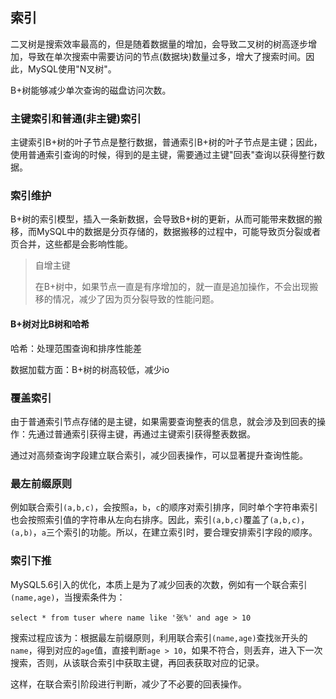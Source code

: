 ## 索引

二叉树是搜索效率最高的，但是随着数据量的增加，会导致二叉树的树高逐步增加，导致在单次搜索中需要访问的节点(数据块)数量过多，增大了搜索时间。因此，MySQL使用"N叉树"。

B+树能够减少单次查询的磁盘访问次数。

### 主键索引和普通(非主键)索引

主键索引B+树的叶子节点是整行数据，普通索引B+树的叶子节点是主键；因此，使用普通索引查询的时候，得到的是主键，需要通过主键"回表"查询以获得整行数据。

### 索引维护

B+树的索引模型，插入一条新数据，会导致B+树的更新，从而可能带来数据的搬移，而MySQL中的数据是分页存储的，数据搬移的过程中，可能导致页分裂或者页合并，这些都是会影响性能。

> 自增主键
>
> 在B+树中，如果节点一直是有序增加的，就一直是追加操作，不会出现搬移的情况，减少了因为页分裂导致的性能问题。

#### B+树对比B树和哈希

哈希：处理范围查询和排序性能差

数据加载方面：B+树的树高较低，减少io

### 覆盖索引

由于普通索引节点存储的是主键，如果需要查询整表的信息，就会涉及到回表的操作：先通过普通索引获得主键，再通过主键索引获得整表数据。

通过对高频查询字段建立联合索引，减少回表操作，可以显著提升查询性能。

### 最左前缀原则

例如联合索引`(a,b,c)`，会按照`a`，`b`，`c`的顺序对索引排序，同时单个字符串索引也会按照索引值的字符串从左向右排序。因此，索引`(a,b,c)`覆盖了`(a,b,c)`，`(a,b)`，`a`三个索引的功能。所以，在建立索引时，要合理安排索引字段的顺序。

### 索引下推

MySQL5.6引入的优化，本质上是为了减少回表的次数，例如有一个联合索引`(name,age)`，当搜索条件为：

~~~mysql
select * from tuser where name like '张%' and age > 10
~~~

搜索过程应该为：根据最左前缀原则，利用联合索引`(name,age)`查找`张`开头的`name`，得到对应的`age`值，直接判断`age > 10`，如果不符合，则丢弃，进入下一次搜索，否则，从该联合索引中获取主键，再回表获取对应的记录。

这样，在联合索引阶段进行判断，减少了不必要的回表操作。

